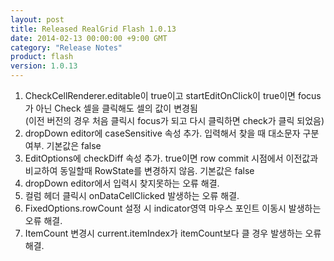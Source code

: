 ```yaml
---
layout: post
title: Released RealGrid Flash 1.0.13
date: 2014-02-13 00:00:00 +9:00 GMT
category: "Release Notes"
product: flash
version: 1.0.13
---
```


1. CheckCellRenderer.editable이 true이고 startEditOnClick이 true이면 focus가 아닌 Check 셀을 클릭해도 셀의 값이 변경됨  
     (이전 버전의 경우 처음 클릭시 focus가 되고 다시 클릭하면 check가 클릭 되었음)
2. dropDown editor에 caseSensitive 속성 추가. 입력해서 찾을 때 대소문자 구분 여부. 기본값은 false
3. EditOptions에 checkDiff 속성 추가. true이면 row commit 시점에서 이전값과 비교하여 동일할때 RowState를 변경하지 않음. 기본값은 false
4. dropDown editor에서 입력시 찾지못하는 오류 해결.
5. 컬럼 헤더 클릭시 onDataCellClicked 발생하는 오류 해결.
6. FixedOptions.rowCount 설정 시 indicator영역 마우스 포인트 이동시 발생하는 오류 해결.
7. ItemCount 변경시 current.itemIndex가 itemCount보다 클 경우 발생하는 오류 해결.
